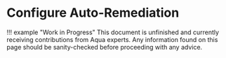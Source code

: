 # Configure Auto-Remediation

!!! example "Work in Progress"
    This document is unfinished and currently receiving contributions from Aqua experts. Any information found on this page should be sanity-checked before proceeding with any advice.
